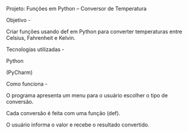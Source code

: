 Projeto: Funções em Python – Conversor de Temperatura

Objetivo -

Criar funções usando def em Python para converter temperaturas entre Celsius, Fahrenheit e Kelvin.

Tecnologias utilizadas -

Python

(PyCharm)

Como funciona -

O programa apresenta um menu para o usuário escolher o tipo de conversão.

Cada conversão é feita com uma função (def).

O usuário informa o valor e recebe o resultado convertido.
